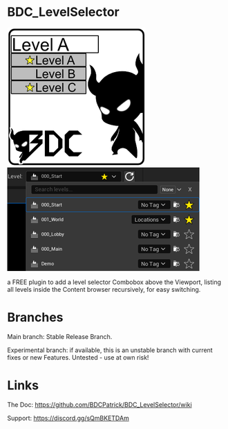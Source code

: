 # BDC_LevelSelector
![LevelSelectorThumb](https://github.com/BDCPatrick/BDC_LevelSelector/blob/main/Resources/Thumb.png?raw=true)
![LevelSelectorPreview](https://github.com/BDCPatrick/BDC_LevelSelector/blob/main/Resources/Level_Selector_Preview.png?raw=true)

a FREE plugin to add a level selector Combobox above the Viewport, listing all levels inside the Content browser recursively, for easy switching.

# Branches
Main branch: Stable Release Branch.

Experimental branch: if available, this is an unstable branch with current fixes or new Features. Untested - use at own risk!
# Links
The Doc: https://github.com/BDCPatrick/BDC_LevelSelector/wiki

Support: https://discord.gg/sQmBKETDAm
